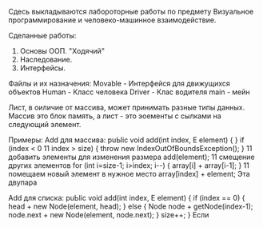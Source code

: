 Сдесь выкладываются лабороторные работы по предмету Визуальное программирование и человеко-машинное взаимодействие.

Сделанные работы:
1. Основы ООП. "Ходячий"
2. Наследование.
3. Интерфейсы.

Файлы и их назначения:
Movable - Интерфейся для движущихся объектов
Human - Класс человека
Driver - Клас водителя
main - мейн

Лист, в оиличие от массива, может принимать разные типы данных. Массив это блок память, а лист - это эоементы с сылками на следующий элемент.

Примеры:
Add для массива:
puЫic void add(int index, Е element) { 
} 
if (index < 0 11 index > size) { 
throw new IndexOutOfBoundsException(); 
} 
11 добавить элементы для изменения размера 
add(element); 
11 смещение других элементов 
for (int i=size-1; i>index; i--) { 
array[i] + array[i-1]; 
} 
11 nомещаем новый элемент в нужное место 
array[index] + element; 
Эта двупара

Add для списка:
puЬlic void add(int index, Е element) { 
if (index == 0) { 
head + new Node(element, head); 
} else {
Node node + getNode(index-1); 
node.next + new Node(element, node.next); 
} 
size++; 
} 
Если 

